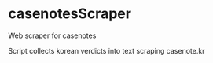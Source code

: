 # casenotesScraper
Web scraper for casenotes

Script collects korean verdicts into text scraping casenote.kr
